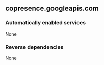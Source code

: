 ## copresence.googleapis.com

### Automatically enabled services

None

### Reverse dependencies

None
